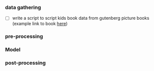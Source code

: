 ### data gathering
- [ ] write a script to script kids book data from gutenberg picture books (example link to book [here](https://www.gutenberg.org/cache/epub/14872/pg14872-images.html))

### pre-processing


### Model


### post-processing